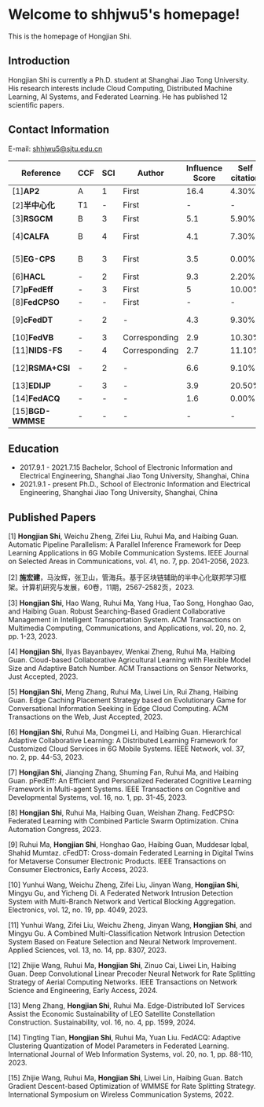# Welcome to shhjwu5's homepage!

This is the homepage of Hongjian Shi.

## Introduction

Hongjian Shi is currently a Ph.D. student at Shanghai Jiao Tong University. His research interests include Cloud Computing, Distributed Machine Learning, AI Systems, and Federated Learning. He has published 12 scientific papers.

## Contact Information

E-mail: shhjwu5@sjtu.edu.cn

|Reference|CCF|SCI|Author|Influence Score|Self citation|link|Status|
| ---- | ---- | ---- | ---- | ---- | ---- | ---- | ---- |
|[1]**AP2**|A|1|First|16.4|4.30%|[link](https://doi.org/10.1109/JSAC.2023.3280970)|Published|
|[2]**半中心化**|T1|-|First|-|-|[link](https://doi.org/10.7544/issn1000-1239.202330286)|Published|
|[3]**RSGCM**|B|3|First|5.1|5.90%|[link](https://doi.org/10.1145/3549939)|Published|
|[4]**CALFA**|B|4|First|4.1|7.30%|[link](https://dl.acm.org/doi/abs/10.1145/3628431)|Just Accepted|
|[5]**EG-CPS**|B|3|First|3.5|0.00%|[link](https://dl.acm.org/doi/abs/10.1145/3624985)|Just Accepted|
|[6]**HACL**|-|2|First|9.3|2.20%|[link](https://doi.org/10.1109/MNET.001.2200382)|Published|
|[7]**pFedEff**|-|3|First|5|10.00%|[link](https://doi.org/10.1109/TCDS.2023.3288985)|Published|
|[8]**FedCPSO**|-|-|First|-|-|[link](http://dx.doi.org/10.1109/CAC59555.2023.10451632)|Accepted|
|[9]**cFedDT**|-|2|-|4.3|9.30%|[link](http://dx.doi.org/10.1109/TCE.2023.3327010)|Early Access|
|[10]**FedVB**|-|3|Corresponding|2.9|10.30%|[link](https://doi.org/10.3390/electronics12194049)|Published|
|[11]**NIDS-FS**|-|4|Corresponding|2.7|11.10%|[link](https://doi.org/10.3390/app13148307)|Published|
|[12]**RSMA+CSI**|-|2|-|6.6|9.10%|[link](http://dx.doi.org/10.1109/TNSE.2024.3357104)|Early Access|
|[13]**EDIJP**|-|3|-|3.9|20.50%|[link](http://dx.doi.org/10.3390/su16041599)|Published|
|[14]**FedACQ**|-|-|-|1.6|0.00%|[link](http://dx.doi.org/10.1108/IJWIS-08-2023-0128)|Published|
|[15]**BGD-WMMSE**|-|-|-|-|-|[link](http://dx.doi.org/10.1109/ISWCS56560.2022.9940341)|Published|

## Education

- 2017.9.1 - 2021.7.15 Bachelor, School of Electronic Information and Electrical Engineering, Shanghai Jiao Tong University, Shanghai, China
- 2021.9.1 - present Ph.D., School of Electronic Information and Electrical Engineering, Shanghai Jiao Tong University, Shanghai, China

## Published Papers

[1] **Hongjian Shi**, Weichu Zheng, Zifei Liu, Ruhui Ma, and Haibing Guan. Automatic Pipeline Parallelism: A Parallel Inference Framework for Deep Learning Applications in 6G Mobile Communication Systems. IEEE Journal on Selected Areas in Communications, vol. 41, no. 7, pp. 2041-2056, 2023. 

[2] **施宏建**，马汝辉，张卫山，管海兵。基于区块链辅助的半中心化联邦学习框架。计算机研究与发展，60卷，11期，2567-2582页，2023.

[3] **Hongjian Shi**, Hao Wang, Ruhui Ma, Yang Hua, Tao Song, Honghao Gao, and Haibing Guan. Robust Searching-Based Gradient Collaborative Management in Intelligent Transportation System. ACM Transactions on Multimedia Computing, Communications, and Applications, vol. 20, no. 2, pp. 1-23, 2023. 

[4] **Hongjian Shi**, Ilyas Bayanbayev, Wenkai Zheng, Ruhui Ma, Haibing Guan. Cloud-based Collaborative Agricultural Learning with Flexible Model Size and Adaptive Batch Number. ACM Transactions on Sensor Networks, Just Accepted, 2023. 

[5] **Hongjian Shi**, Meng Zhang, Ruhui Ma, Liwei Lin, Rui Zhang, Haibing Guan. Edge Caching Placement Strategy based on Evolutionary Game for Conversational Information Seeking in Edge Cloud Computing. ACM Transactions on the Web, Just Accepted, 2023. 

[6] **Hongjian Shi**, Ruhui Ma, Dongmei Li, and Haibing Guan. Hierarchical Adaptive Collaborative Learning: A Distributed Learning Framework for Customized Cloud Services in 6G Mobile Systems. IEEE Network, vol. 37, no. 2, pp. 44-53, 2023. 

[7] **Hongjian Shi**, Jianqing Zhang, Shuming Fan, Ruhui Ma, and Haibing Guan. pFedEff: An Efficient and Personalized Federated Cognitive Learning Framework in Multi-agent Systems. IEEE Transactions on Cognitive and Developmental Systems, vol. 16, no. 1, pp. 31-45, 2023. 

[8] **Hongjian Shi**, Ruhui Ma, Haibing Guan, Weishan Zhang. FedCPSO: Federated Learning with Combined Particle Swarm Optimization. China Automation Congress, 2023.

[9] Ruhui Ma, **Hongjian Shi**, Honghao Gao, Haibing Guan, Muddesar Iqbal, Shahid Mumtaz. cFedDT: Cross-domain Federated Learning in Digital Twins for Metaverse Consumer Electronic Products. IEEE Transactions on Consumer Electronics, Early Access, 2023.

[10] Yunhui Wang, Weichu Zheng, Zifei Liu, Jinyan Wang, **Hongjian Shi**, Mingyu Gu, and Yicheng Di. A Federated Network Intrusion Detection System with Multi-Branch Network and Vertical Blocking Aggregation. Electronics, vol. 12, no. 19, pp. 4049, 2023. 

[11] Yunhui Wang, Zifei Liu, Weichu Zheng, Jinyan Wang, **Hongjian Shi**, and Mingyu Gu. A Combined Multi-Classification Network Intrusion Detection System Based on Feature Selection and Neural Network Improvement. Applied Sciences, vol. 13, no. 14, pp. 8307, 2023.

[12] Zhijie Wang, Ruhui Ma, **Hongjian Shi**, Zinuo Cai, Liwei Lin, Haibing Guan. Deep Convolutional Linear Precoder Neural Network for Rate Splitting Strategy of Aerial Computing Networks. IEEE Transactions on Network Science and Engineering, Early Access, 2024.

[13] Meng Zhang, **Hongjian Shi**, Ruhui Ma. Edge-Distributed IoT Services Assist the Economic Sustainability of LEO Satellite Constellation Construction. Sustainability, vol. 16, no. 4, pp. 1599, 2024.

[14] Tingting Tian, **Hongjian Shi**, Ruhui Ma, Yuan Liu. FedACQ: Adaptive Clustering Quantization of Model Parameters in Federated Learning. International Journal of Web Information Systems, vol. 20, no. 1, pp. 88-110, 2023.

[15] Zhijie Wang, Ruhui Ma, **Hongjian Shi**, Liwei Lin, Haibing Guan. Batch Gradient Descent-based Optimization of WMMSE for Rate Splitting Strategy. International Symposium on Wireless Communication Systems, 2022.
